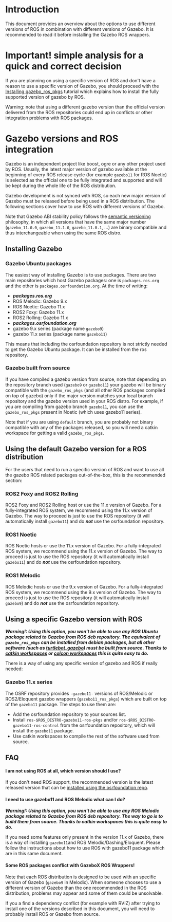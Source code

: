 # Introduction

This document provides an overview about the options to use different versions of ROS
 in combination with different versions of Gazebo.
It is recommended to read it before installing the Gazebo ROS wrappers.

# Important! simple analysis for a quick and correct decision

If you are planning on using a specific version of ROS and don't have a reason
to use a specific version of Gazebo, you should proceed with the
[Installing gazebo\_ros\_pkgs](http://gazebosim.org/tutorials?tut=ros_installing&cat=connect_ros)
tutorial which explains how to install the fully supported version of gazebo
by ROS.

Warning: note that using a different gazebo version than the official version delivered from the ROS
repositories could end up in conflicts or other integration problems with ROS packages.

# Gazebo versions and ROS integration

Gazebo is an independent project like boost, ogre or
any other project used by ROS. Usually, the latest major version of gazebo
available at the beginning of every ROS release cycle (for example `gazebo11`
for ROS Noetic) is selected as the official one to be fully integrated and
supported and will be kept during the whole life of the ROS distribution.

Gazebo development is not synced with ROS, so each new major version of Gazebo
must be released before being used in a ROS distribution.  The following
sections cover how to use ROS with different versions of Gazebo.

Note that Gazebo ABI stability policy follows the
[semantic versioning](http://semver.org/) philosophy, in which all versions
that have the same major number (`gazebo_11.0.0`, `gazebo_11.1.0`,
`gazebo_11.0.1`, ...) are binary compatible and thus interchangeable when using
the same ROS distro.

## Installing Gazebo

### Gazebo Ubuntu packages

The easiest way of installing Gazebo is to use packages. There are two main repositories which host Gazebo packages: one is `packages.ros.org` and the other is `packages.osrfoundation.org`. At the time of writing:

 * ***packages.ros.org***
  *  ROS Melodic: Gazebo 9.x
  *  ROS Noetic: Gazebo 11.x
  *  ROS2 Foxy: Gazebo 11.x
  *  ROS2 Rolling: Gazebo 11.x
 * ***packages.osrfoundation.org***
  * gazebo 9.x series (package name `gazebo9`)
  * gazebo 11.x series (package name `gazebo11`)

This means that including the osrfoundation repository is not strictly needed to get the Gazebo Ubuntu package.
It can be installed from the ros repository.

### Gazebo built from source

If you have compiled a gazebo version from source, note that depending on the
repository branch used (`gazebo9` or `gazebo11`) your gazebo will be
binary compatible with the `gazebo_ros_pkgs` (and all other ROS packages compiled
on top of gazebo) only if the major version matches your local branch
repository and the gazebo version used in your ROS distro.  For example, if you
are compiling from gazebo branch `gazebo11`, you can use the `gazebo_ros_pkgs`
present in Noetic (which uses gazebo11 series).

Note that if you are using `default` branch, you are probably not binary
compatible with any of the packages released, so you will need a catkin
workspace for getting a valid `gazebo_ros_pkgs`.

## Using the default Gazebo version for a ROS distribution

For the users that need to run a specific version of ROS
 and want to use all the gazebo ROS related packages out-of-the-box,
 this is the recommended section:

### ROS2 Foxy and ROS2 Rolling
ROS2 Foxy and ROS2 Rolling host or use the 11.x version of Gazebo.
For a fully-integrated ROS system, we recommend using the 11.x version of
Gazebo.  The way to proceed is just to use the ROS repository (it will
automatically install `gazebo11`) and do ***not*** use the osrfoundation
repository.

### ROS1 Noetic
ROS Noetic hosts or use the 11.x version of Gazebo.
For a fully-integrated ROS system, we recommend using the 11.x version of
Gazebo.  The way to proceed is just to use the ROS repository (it will
automatically install `gazebo11`) and do ***not*** use the osrfoundation
repository.

### ROS1 Melodic
ROS Melodic hosts or use the 9.x version of Gazebo.
For a fully-integrated ROS system, we recommend using the 9.x version of
Gazebo.  The way to proceed is just to use the ROS repository (it will
automatically install `gazebo9`) and do ***not*** use the osrfoundation
repository.

## Using a specific Gazebo version with ROS
***Warning!: Using this option, you won't be able to use any ROS Ubuntu package
related to Gazebo from ROS deb repository.  The equivalent of `gazebo_ros_pkgs`
can be installed from debian packages, but all other software (such as
[turtlebot_gazebo](http://wiki.ros.org/turtlebot_gazebo)) must be built from
source.  Thanks to [catkin workspaces](http://wiki.ros.org/catkin/Tutorials/create_a_workspace)
or [colcon workspaces](https://docs.ros.org/en/rolling/Tutorials/Workspace/Creating-A-Workspace.html)
this is quite easy to do.***

There is a way of using any specific version of gazebo and ROS if really needed:

### Gazebo 11.x series

The OSRF repository provides `-gazebo11-` versions of ROS/Melodic or
ROS2/Eloquent gazebo wrappers (`gazebo11_ros_pkgs`) which are built on top of
the `gazebo11` package.  The steps to use them are:

 * Add the osrfoundation repository to your sources list.
 * Install `ros-$ROS_DISTRO-gazebo11-ros-pkgs` and/or `ros-$ROS_DISTRO-gazebo11-ros-control`
   from the osrfoundation repository, which will install the `gazebo11` package.
 * Use catkin workspaces to compile the rest of the software used from source.

## FAQ

#### I am not using ROS at all, which version should I use?

If you don't need ROS support, the recommended version is the latest released version that can be
 [installed using the osrfoundation repo](http://gazebosim.org/install).

#### I need to use gazebo11 and ROS Melodic what can I do?
***Warning!: Using this option, you won't be able to use any ROS Melodic package
related to Gazebo from ROS deb repository. The way to go is to build them from
source. Thanks to catkin workspaces this is quite easy to do.***

If you need some features only present in the version 11.x of Gazebo, there
is a way of installing `gazebo11`and ROS Melodic/Dashing/Eloquent. Please
follow the instructions about how to use ROS with gazebo11 package which
are in this same document.

#### Some ROS packages conflict with GazeboX ROS Wrappers!

Note that each ROS distribution is designed to be used with an specific version
of Gazebo (`gazebo9` in Melodic). When someone chooses to use a different version
of Gazebo than the one recommended in the ROS distribution, problems may appear
and some of them could be unsolvable.

If you a find a dependency conflict (for example with RVIZ) after trying to
install one of the versions described in this document, you will need to
probably install ROS or Gazebo from source.
